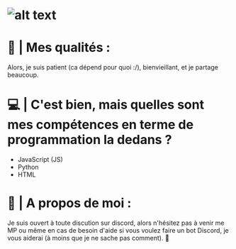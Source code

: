 # ![alt text](https://ov11-engine.flamingtext.com/netfu/tmp28002/coollogo_com-10815208.png)

# 🎁 | Mes qualités :
Alors, je suis patient (ca dépend pour quoi :/), bienvieillant, et je partage beaucoup.


# 💻 | C'est bien, mais quelles sont mes compétences en terme de programmation la dedans ?
- JavaScript (JS)
- Python
- HTML

#  💓 | A propos de moi :
Je suis ouvert à toute discution sur discord, alors n'hésitez pas à venir me MP ou même en cas de besoin d'aide si vous voulez faire un bot Discord, je vous aiderai (à moins que je ne sache pas comment). 🧾
